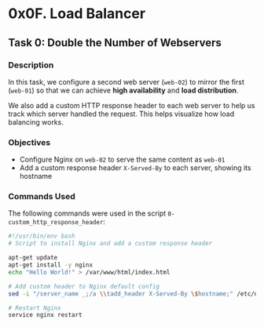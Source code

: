 # 0x0F. Load Balancer

## Task 0: Double the Number of Webservers

### Description

In this task, we configure a second web server (`web-02`) to mirror the first (`web-01`) so that we can achieve **high availability** and **load distribution**.

We also add a custom HTTP response header to each web server to help us track which server handled the request. This helps visualize how load balancing works.

### Objectives

- Configure Nginx on `web-02` to serve the same content as `web-01`
- Add a custom response header `X-Served-By` to each server, showing its hostname

### Commands Used

The following commands were used in the script `0-custom_http_response_header`:

```bash
#!/usr/bin/env bash
# Script to install Nginx and add a custom response header

apt-get update
apt-get install -y nginx
echo "Hello World!" > /var/www/html/index.html

# Add custom header to Nginx default config
sed -i "/server_name _;/a \\tadd_header X-Served-By \$hostname;" /etc/nginx/sites-available/default

# Restart Nginx
service nginx restart
